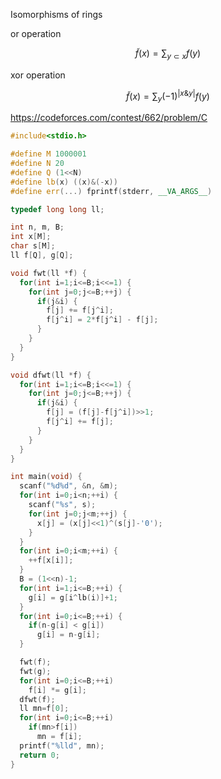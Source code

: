 Isomorphisms of rings

or operation

$$
\tilde f(x) = \sum_{y\subset x} f(y)
$$

xor operation

$$
\tilde f(x) = \sum_{y} (-1)^{|x\& y|}f(y)
$$

https://codeforces.com/contest/662/problem/C

```cpp
#include<stdio.h>

#define M 1000001
#define N 20
#define Q (1<<N)
#define lb(x) ((x)&(-x))
#define err(...) fprintf(stderr, __VA_ARGS__)

typedef long long ll;

int n, m, B;
int x[M];
char s[M];
ll f[Q], g[Q];

void fwt(ll *f) {
  for(int i=1;i<=B;i<<=1) {
    for(int j=0;j<=B;++j) {
      if(j&i) {
        f[j] += f[j^i];
        f[j^i] = 2*f[j^i] - f[j];
      }
    }
  }
}

void dfwt(ll *f) {
  for(int i=1;i<=B;i<<=1) {
    for(int j=0;j<=B;++j) {
      if(j&i) {
        f[j] = (f[j]-f[j^i])>>1;
        f[j^i] += f[j];
      }
    }
  }
}

int main(void) {
  scanf("%d%d", &n, &m);
  for(int i=0;i<n;++i) {
    scanf("%s", s);
    for(int j=0;j<m;++j) {
      x[j] = (x[j]<<1)^(s[j]-'0');
    }
  }
  for(int i=0;i<m;++i) {
    ++f[x[i]];
  }
  B = (1<<n)-1;
  for(int i=1;i<=B;++i) {
    g[i] = g[i^lb(i)]+1;
  }
  for(int i=0;i<=B;++i) {
    if(n-g[i] < g[i])
      g[i] = n-g[i];
  }

  fwt(f);
  fwt(g);
  for(int i=0;i<=B;++i)
    f[i] *= g[i];
  dfwt(f);
  ll mn=f[0];
  for(int i=0;i<=B;++i)
    if(mn>f[i])
      mn = f[i];
  printf("%lld", mn);
  return 0;
}
```